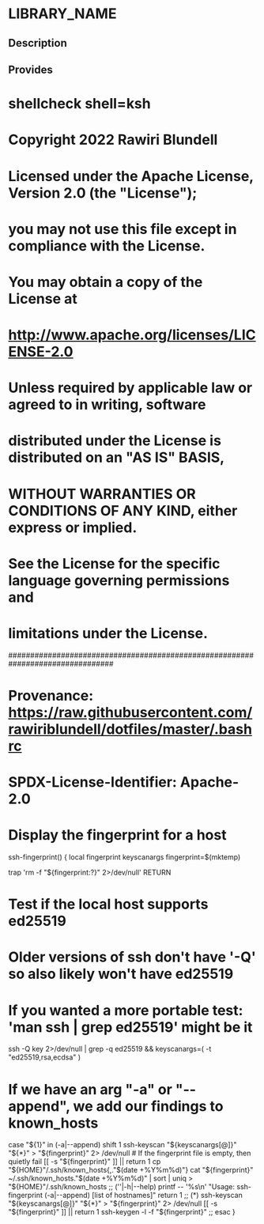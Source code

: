 # LIBRARY_NAME

## Description

## Provides
# shellcheck shell=ksh

# Copyright 2022 Rawiri Blundell
#
# Licensed under the Apache License, Version 2.0 (the "License");
# you may not use this file except in compliance with the License.
# You may obtain a copy of the License at
#
#     http://www.apache.org/licenses/LICENSE-2.0
#
# Unless required by applicable law or agreed to in writing, software
# distributed under the License is distributed on an "AS IS" BASIS,
# WITHOUT WARRANTIES OR CONDITIONS OF ANY KIND, either express or implied.
# See the License for the specific language governing permissions and
# limitations under the License.
################################################################################
# Provenance: https://raw.githubusercontent.com/rawiriblundell/dotfiles/master/.bashrc
# SPDX-License-Identifier: Apache-2.0

# Display the fingerprint for a host
ssh-fingerprint() {
  local fingerprint keyscanargs
  fingerprint=$(mktemp)

  trap 'rm -f "${fingerprint:?}" 2>/dev/null' RETURN

  # Test if the local host supports ed25519
  # Older versions of ssh don't have '-Q' so also likely won't have ed25519
  # If you wanted a more portable test: 'man ssh | grep ed25519' might be it
  ssh -Q key 2>/dev/null | grep -q ed25519 && keyscanargs=( -t "ed25519,rsa,ecdsa" )

  # If we have an arg "-a" or "--append", we add our findings to known_hosts
  case "${1}" in
    (-a|--append)
      shift 1
      ssh-keyscan "${keyscanargs[@]}" "${*}" > "${fingerprint}" 2> /dev/null
      # If the fingerprint file is empty, then quietly fail
      [[ -s "${fingerprint}" ]] || return 1
      cp "${HOME}"/.ssh/known_hosts{,."$(date +%Y%m%d)"}
      cat "${fingerprint}" ~/.ssh/known_hosts."$(date +%Y%m%d)" |
        sort | 
        uniq > "${HOME}"/.ssh/known_hosts
    ;;
    (''|-h|--help)
      printf -- '%s\n' "Usage: ssh-fingerprint (-a|--append) [list of hostnames]"
      return 1
    ;;
    (*)
      ssh-keyscan "${keyscanargs[@]}" "${*}" > "${fingerprint}" 2> /dev/null
      [[ -s "${fingerprint}" ]] || return 1
      ssh-keygen -l -f "${fingerprint}"
    ;;
  esac
}
